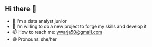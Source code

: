 ## Hi there 👋

- 🔭 I'm a data analyst junior 
- 🌱 I’m willing to do a new project to forge my skills and develop it 
- 📫 How to reach me: ywarja50@gmail.com
- 😄 Pronouns: she/her 
<!--
**noura2004warja/noura2004warja** is a ✨ _special_ ✨ repository because its `README.md` (this file) appears on your GitHub profile.

